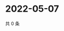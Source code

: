 # 2022-05-07

共 0 条

<!-- BEGIN WEIBO -->
<!-- 最后更新时间 Sat May 07 2022 05:00:41 GMT+0800 (China Standard Time) -->

<!-- END WEIBO -->
